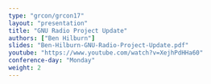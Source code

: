 ```yaml
---
type: "grcon/grcon17"
layout: "presentation"
title: "GNU Radio Project Update"
authors: ["Ben Hilburn"]
slides: "Ben-Hilburn-GNU-Radio-Project-Update.pdf"
youtube: "https://www.youtube.com/watch?v=XejhPdHHa60"
conference-day: "Monday"
weight: 2
---
```

